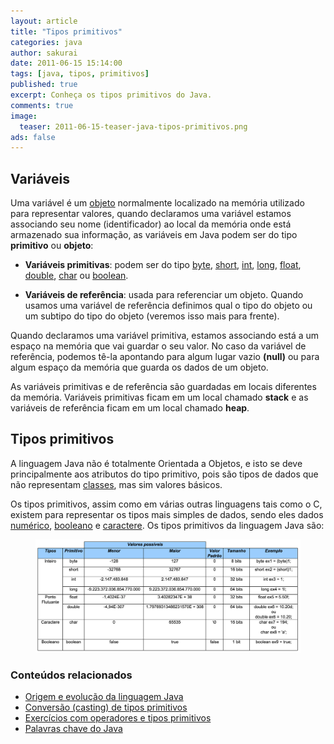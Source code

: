 ```yaml
---
layout: article
title: "Tipos primitivos"
categories: java
author: sakurai
date: 2011-06-15 15:14:00
tags: [java, tipos, primitivos]
published: true
excerpt: Conheça os tipos primitivos do Java.
comments: true
image:
  teaser: 2011-06-15-teaser-java-tipos-primitivos.png
ads: false
---
```


## Variáveis

Uma variável é um [objeto](http://www.universidadejava.com.br/java/java-objeto/) normalmente localizado na memória utilizado para representar valores, quando declaramos uma variável estamos associando seu nome (identificador) ao local da memória onde está armazenado sua informação, as variáveis em Java podem ser do tipo **primitivo** ou **objeto**:

* **Variáveis primitivas**: podem ser do tipo [byte](http://www.universidadejava.com.br/java/java-tipo-numerico-inteiro/), [short](http://www.universidadejava.com.br/java/java-tipo-numerico-inteiro/), [int](http://www.universidadejava.com.br/java/java-tipo-numerico-inteiro/), [long](http://www.universidadejava.com.br/java/java-tipo-numerico-inteiro/), [float](http://www.universidadejava.com.br/java/java-tipo-numerico-ponto-flutuante/), [double](http://www.universidadejava.com.br/java/java-tipo-numerico-ponto-flutuante/), [char](http://www.universidadejava.com.br/java/java-tipo-caractere/) ou [boolean](http://www.universidadejava.com.br/java/java-tipo-boolean/).

* **Variáveis de referência**: usada para referenciar um objeto. Quando usamos uma variável de referência definimos qual o tipo do objeto ou um subtipo do tipo do objeto (veremos isso mais para frente).

Quando declaramos uma variável primitiva, estamos associando está a um espaço na memória que vai guardar o seu valor. No caso da variável de referência, podemos tê-la apontando para algum lugar vazio **(null)** ou para algum espaço da memória que guarda os dados de um objeto.

As variáveis primitivas e de referência são guardadas em locais diferentes da memória. Variáveis primitivas ficam em um local chamado **stack** e as variáveis de referência ficam em um local chamado **heap**.


## Tipos primitivos

A linguagem Java não é totalmente Orientada a Objetos, e isto se deve principalmente aos atributos do tipo primitivo, pois são tipos de dados que não representam [classes](http://www.universidadejava.com.br/java/java-classe/), mas sim valores básicos.

Os tipos primitivos, assim como em várias outras linguagens tais como o C, existem para representar os tipos mais simples de dados, sendo eles dados [numérico](http://www.universidadejava.com.br/java/java-tipo-numerico-inteiro/), [booleano](http://www.universidadejava.com.br/java/java-tipo-boolean/) e [caractere](http://www.universidadejava.com.br/java/java-tipo-caractere/). Os tipos primitivos da linguagem Java são:

<figure>
    <a href="/images/2011-06-15-java-tipos-primitivos-01.png"><img src="/images/2011-06-15-java-tipos-primitivos-01.png" alt="Tipos primitivos do Java."></a>
</figure>


### Conteúdos relacionados

- [Origem e evolução da linguagem Java](http://www.universidadejava.com.br/java/origem-evolucao-java/)
- [Conversão (casting) de tipos primitivos](http://www.universidadejava.com.br/java/java-casting-tipos-primitivos/)
- [Exercícios com operadores e tipos primitivos](http://www.universidadejava.com.br/java/java-exercicios-tipos-primitivos/)
- [Palavras chave do Java](http://www.universidadejava.com.br/java/java-palavras-chave/)